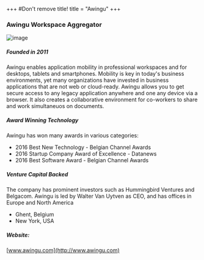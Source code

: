 +++
#Don't remove title!
title = "Awingu"
+++
### Awingu Workspace Aggregator

![image](img/awingu-small.png)

##### Founded in 2011

Awingu enables application mobility in professional workspaces and for desktops, tablets and smartphones. Mobility is key in today's business environments, yet many organizations have invested in business applications that are not web or cloud-ready. Awingu allows you to get secure access to any legacy application anywhere and one any device via a browser. It also creates a collaborative environment for co-workers to share and work simultaneuos on documents.

##### Award Winning Technology

Awingu has won many awards in various categories:

-   2016 Best New Technology - Belgian Channel Awards
-   2016 Startup Company Award of Excellence - Datanews
-   2016 Best Software Award - Belgian Channel Awards

##### Venture Capital Backed

The company has prominent investors such as Hummingbird Ventures and Belgacom. Awingu is led by Walter Van Uytven as CEO, and has offices in Europe and North America 

-   Ghent, Belgium
-   New York, USA

##### Website:

[www.awingu.com](http://www.awingu.com)
